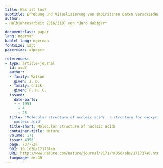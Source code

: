 ```yaml
---
title: Was ist los?
subtitle: Erhebung und Visualisierung von empirischen Daten verschiedener Internet-Zeitungen
author:
- Halbjahresarbeit 2016/2107 von *Jaro Habiger*

documentclass: paper
lang: ngerman
bablel-lang: ngerman
fontsize: 12pt
papersize: a4paper

references:
- type: article-journal
  id: asdf
  author:
  - family: Watson
    given: J. D.
  - family: Crick
    given: F. H. C.
  issued:
    date-parts:
    - - 1953
      - 4
      - 25
  title: 'Molecular structure of nucleic acids: a structure for deoxyribose
    nucleic acid'
  title-short: Molecular structure of nucleic acids
  container-title: Nature
  volume: 171
  issue: 4356
  page: 737-738
  DOI: 10.1038/171737a0
  URL: http://www.nature.com/nature/journal/v171/n4356/abs/171737a0.html
  language: en-GB
---
```

